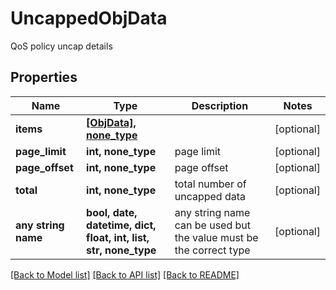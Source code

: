 # UncappedObjData

QoS policy uncap details

## Properties
Name | Type | Description | Notes
------------ | ------------- | ------------- | -------------
**items** | [**[ObjData], none_type**](ObjData.md) |  | [optional] 
**page_limit** | **int, none_type** | page limit | [optional] 
**page_offset** | **int, none_type** | page offset | [optional] 
**total** | **int, none_type** | total number of uncapped data | [optional] 
**any string name** | **bool, date, datetime, dict, float, int, list, str, none_type** | any string name can be used but the value must be the correct type | [optional]

[[Back to Model list]](../README.md#documentation-for-models) [[Back to API list]](../README.md#documentation-for-api-endpoints) [[Back to README]](../README.md)


